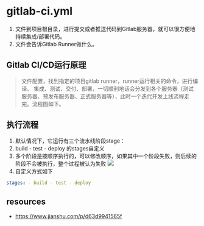 # gitlab-ci.yml
1. 文件到项目根目录，进行提交或者推送代码到Gitlab服务器，就可以很方便地持续集成/部署代码。
2. 文件会告诉Gitlab Runner做什么。

## Gitlab CI/CD运行原理
> 文件配置，找到指定的项目gitlab runner，runner运行相关的命令，进行编译、 集成、测试、交付、部署，一切顺利地话会分发到各个服务器（测试服务器、预发布服务器、正式服务器等），此时一个迭代开发上线流程走完。流程图如下。

## 执行流程
1. 默认情况下，它运行有三个流水线阶段stage：
2. build - test - deploy 的stages自定义
3. 多个阶段是按顺序执行的，可以修改顺序，如果其中一个阶段失败，则后续的阶段不会被执行，整个过程被认为失败
  ![](https://ws4.sinaimg.cn/large/006tNc79ly1g27qpr4988j30hs0dc3zd.jpg)
4. 自定义方式如下
  ```yml
  stages: - build - test - deploy
  ```

## resources
- https://www.jianshu.com/p/d63d9941565f
